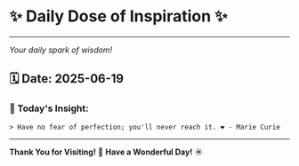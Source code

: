 # ✨ Daily Dose of Inspiration ✨

--- 

_Your daily spark of wisdom!_

## 🗓️ Date: **2025-06-19**

### 💬 Today's Insight:
```
> Have no fear of perfection; you'll never reach it. ❤️ - Marie Curie
```

--- 

**Thank You for Visiting!** 🙏
**Have a Wonderful Day!** ☀️

